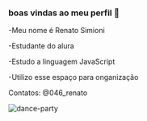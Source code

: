 ### boas vindas ao meu perfil 🥇

-Meu nome é Renato Simioni

-Estudante do alura

-Estudo a linguagem JavaScript

-Utilizo esse espaço para onganização

Contatos: @046_renato

![dance-party](https://github.com/renatohub46/renatohub46/assets/130699641/e51a26f6-26b5-434e-85fd-2ad743160a25)

